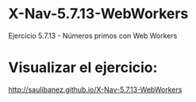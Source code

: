 # X-Nav-5.7.13-WebWorkers
Ejercicio 5.7.13 - Números primos con Web Workers

# Visualizar el ejercicio:

http://saulibanez.github.io/X-Nav-5.7.13-WebWorkers